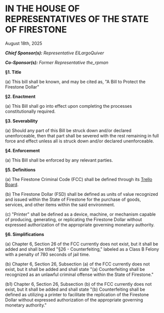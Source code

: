 # IN THE HOUSE OF REPRESENTATIVES OF THE STATE OF FIRESTONE
 
August 18th, 2025

_**Chief Sponsor(s):**_ _Representative ElLargoQuiver_

 _**Co-Sponsor(s):**_ _Former Representative the_rpman_

**§1. Title**

(a) This bill shall be known, and may be cited as, "A Bill to Protect the Firestone Dollar"

**§2. Enactment**

(a) This Bill shall go into effect upon completing the processes constitutionally required.

**§3. Severability**

(a) Should any part of this Bill be struck down and/or declared unenforceable, then that part shall be severed with the rest remaining in full force and effect unless all is struck down and/or declared unenforceable.

**§4. Enforcement**

(a) This Bill shall be enforced by any relevant parties.

**§5. Definitions**

(a) The Firestone Criminal Code (FCC) shall be defined through its [Trello Board](http://trello.com/b/EGN3OQzQ).

(b) The Firestone Dollar (FSD) shall be defined as units of value recognized and issued within the State of Firestone for the purchase of goods, services, and other items within the said environment.

(c) "Printer" shall be defined as a device, machine, or mechanism capable of producing, generating, or replicating the Firestone Dollar without expressed authorization of the appropriate governing monetary authority.

**§6. Simplifications**

(a) Chapter 6, Section 26 of the FCC currently does not exist, but it shall be added and shall be titled "§26 - Counterfeiting," labeled as a Class B Felony with a penalty of 780 seconds of jail time.

(b) Chapter 6, Section 26, Subsection (a) of the FCC currently does not exist, but it shall be added and shall state "(a) Counterfeiting shall be recognized as an unlawful criminal offense within the State of Firestone."

(b1) Chapter 6, Section 26, Subsection (b) of the FCC currently does not exist, but it shall be added and shall state "(b) Counterfeiting shall be defined as utilizing a printer to facilitate the replication of the Firestone Dollar without expressed authorization of the appropriate governing monetary authority."

